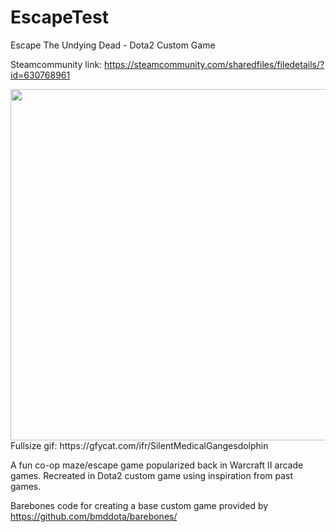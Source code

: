 # EscapeTest
Escape The Undying Dead - Dota2 Custom Game

Steamcommunity link: https://steamcommunity.com/sharedfiles/filedetails/?id=630768961

<img src="https://thumbs.gfycat.com/SilentMedicalGangesdolphin-size_restricted.gif" width="1000" height="562" />
Fullsize gif: https://gfycat.com/ifr/SilentMedicalGangesdolphin &nbsp;
  
  
A fun co-op maze/escape game popularized back in Warcraft II arcade games. Recreated in Dota2 custom game using inspiration from past games.


Barebones code for creating a base custom game provided by https://github.com/bmddota/barebones/
